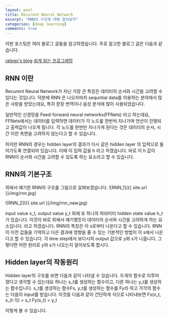 ```yaml
---
layout: post
title: Recurent Neural Network
excerpt: "RNN의 구조에 대해 알아보자"
categories: [deep learning]
comments: true
---
```


이번 포스팅은 여러 블로그 글들을 참고하였습니다. 주로 참고한 블로그 글은 다음과 같습니다.

[ratsgo's blog](https://ratsgo.github.io/natural%20language%20processing/2017/03/09/rnnlstm/)
[쉽게 읽는 프로그래밍](https://m.blog.naver.com/PostView.nhn?blogId=magnking&logNo=221311273459&proxyReferer=https%3A%2F%2Fwww.google.com%2F)

## RNN 이란

Recurent Neural Network가 지닌 가장 큰 특징은 데이터의 순서와 시간을 고려할 수 있다는 것입니다. 덕분에 RNN 은 나오자마자 sequntial data를 이용하는 분야에서 많은 사랑을 받았는데요, 특히 문장 번역이나 음성 분석에 많이 사용되었습니다. 

일반적인 신경망을 Feed-forward neural networks(FFNets) 라고 하는데요, FFNets에서는 데이터를 입력하면 데이터가 각 노드를 한번씩 지나가며 연산이 진행되고 출력값이 나오게 됩니다. 각 노드를 한번만 지나가게 된다는 것은 데이터의 순서, 시간 이란 측면을 고려하지 않는다고 할 수 있습니다. 

하지만 RNN의 경우는 hidden layer의 결과가 다시 같은 hidden layer 의 입력으로 들어가도록 연결되어 있습니다. 이때 이 입력 값을 h 라고 하겠습니다. 바로 이 h 값이 RNN이 순서와 시간을 고려할 수 있도록 하는 요소라고 할 수 있습니다.


## RNN의 기본구조
위에서 얘기한 RNN의 구조를 그림으로 살펴보겠습니다. 
![RNN_1]({{ site.url }}/img/rnn.jpg)

![RNN_2]({{ site.url }}/img/rnn_new.jpg)



input value x_t, output value y_t 외에 또 하나의 파라미터 hidden state value h_t가 있습니다. 이것이 바로 위에서 얘기했듯이 데이터의 순서와 시간을 고려하게 하는 요소입니다.  라고 하겠습니다. RNN의 특징은 이 s로부터 나온다고 할 수 있습니다. RNN이 이전 값들을 기억하고 다은 결과에 영향을 줄 수 있는 기본적인 방법이 이 s에서 나온다고 할 수 있습니다. 각 time step에서 보다시피 output 값으로 y와 s가 나옵니다. 그렇다면 어떤 원리로 y와 s가 나오는지 알아보도록 합시다. 

## Hidden layer의 작동원리
Hidden layer의 구조를 보면 다음과 같이 나타낼 수 있습니다. 두개의 함수로 이루어 졌다고 생각할 수 있는대요 하나는 s_t를 생성하는 함수이고, 다른 하나는 y_t를 생성하는 함수입니다.
s_t를 생성하는 함수Fs, y_t를 생성하는 함수를 Fy라 하고 각각의 함수는 다음의 input를 받습니다. 이것을 다음과 같이 간단하게 식으로 나타내보면
Fs(x_t, s_(t-1)) = s_t 
Fy(s_t) = y_t

이렇게 볼 수 있습니다.

